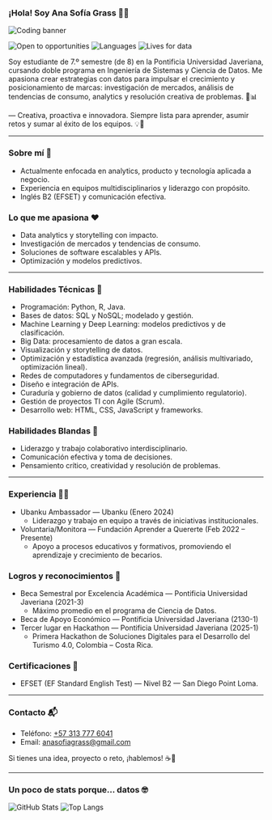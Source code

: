 ### ¡Hola! Soy Ana Sofía Grass 👋✨

![Coding banner](https://media.giphy.com/media/qgQUggAC3Pfv687qPC/giphy.gif)

![Open to opportunities](https://img.shields.io/badge/Open%20to%20opportunities-Yes-00C853?style=for-the-badge&logo=rocket)
![Languages](https://img.shields.io/badge/English-B2-1E90FF?style=for-the-badge&logo=google-translate)
![Lives for data](https://img.shields.io/badge/Loves-Data%20%26%20Innovation-FF6F00?style=for-the-badge&logo=sparkfun)

Soy estudiante de 7.º semestre (de 8) en la Pontificia Universidad Javeriana, cursando doble programa en Ingeniería de Sistemas y Ciencia de Datos. Me apasiona crear estrategias con datos para impulsar el crecimiento y posicionamiento de marcas: investigación de mercados, análisis de tendencias de consumo, analytics y resolución creativa de problemas. 🚀📊

— Creativa, proactiva e innovadora. Siempre lista para aprender, asumir retos y sumar al éxito de los equipos. 💡🤝

---

### Sobre mí 🧠
- Actualmente enfocada en analytics, producto y tecnología aplicada a negocio.
- Experiencia en equipos multidisciplinarios y liderazgo con propósito.
- Inglés B2 (EFSET) y comunicación efectiva.

### Lo que me apasiona ❤️
- Data analytics y storytelling con impacto.
- Investigación de mercados y tendencias de consumo.
- Soluciones de software escalables y APIs.
- Optimización y modelos predictivos.

---

### Habilidades Técnicas 🔧
- Programación: Python, R, Java.
- Bases de datos: SQL y NoSQL; modelado y gestión.
- Machine Learning y Deep Learning: modelos predictivos y de clasificación.
- Big Data: procesamiento de datos a gran escala.
- Visualización y storytelling de datos.
- Optimización y estadística avanzada (regresión, análisis multivariado, optimización lineal).
- Redes de computadores y fundamentos de ciberseguridad.
- Diseño e integración de APIs.
- Curaduría y gobierno de datos (calidad y cumplimiento regulatorio).
- Gestión de proyectos TI con Agile (Scrum).
- Desarrollo web: HTML, CSS, JavaScript y frameworks.

### Habilidades Blandas 🌱
- Liderazgo y trabajo colaborativo interdisciplinario.
- Comunicación efectiva y toma de decisiones.
- Pensamiento crítico, creatividad y resolución de problemas.

---

### Experiencia 👩‍💼
- Ubanku Ambassador — Ubanku (Enero 2024)
  - Liderazgo y trabajo en equipo a través de iniciativas institucionales.
- Voluntaria/Monitora — Fundación Aprender a Quererte (Feb 2022 – Presente)
  - Apoyo a procesos educativos y formativos, promoviendo el aprendizaje y crecimiento de becarios.

### Logros y reconocimientos 🏅
- Beca Semestral por Excelencia Académica — Pontificia Universidad Javeriana (2021-3)
  - Máximo promedio en el programa de Ciencia de Datos.
- Beca de Apoyo Económico — Pontificia Universidad Javeriana (2130-1)
- Tercer lugar en Hackathon — Pontificia Universidad Javeriana (2025-1)
  - Primera Hackathon de Soluciones Digitales para el Desarrollo del Turismo 4.0, Colombia – Costa Rica.

### Certificaciones 📜
- EFSET (EF Standard English Test) — Nivel B2 — San Diego Point Loma.

---

### Contacto 📬
- Teléfono: [+57 313 777 6041](tel:+573137776041)
- Email: [anasofiagrass@gmail.com](mailto:anasofiagrass@gmail.com)

Si tienes una idea, proyecto o reto, ¡hablemos! ☕💬

---

### Un poco de stats porque… datos 🤓

![GitHub Stats](https://github-readme-stats.vercel.app/api?username=as-grass&show_icons=true&theme=radical)
![Top Langs](https://github-readme-stats.vercel.app/api/top-langs/?username=as-grass&layout=compact&theme=radical)


